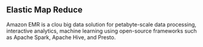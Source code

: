 ## Elastic Map Reduce
Amazon EMR is a clou big data solution for petabyte-scale data processing, interactive analytics, machine learning using open-source frameworks such as Apache Spark, Apache Hive, and Presto.
